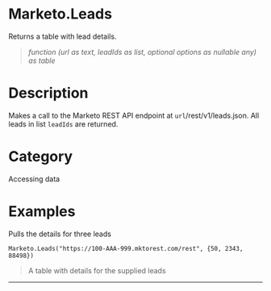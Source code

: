 ﻿# Marketo.Leads
Returns a table with lead details.
> _function (url as text, leadIds as list, optional options as nullable any) as table_
# Description 
Makes a call to the Marketo REST API endpoint at <code>url</code>/rest/v1/leads.json. All leads in list <code>leadIds</code> are returned.
# Category 
Accessing data
# Examples 
Pulls the details for three leads
```
Marketo.Leads("https://100-AAA-999.mktorest.com/rest", {50, 2343, 88498})
```
> A table with details for the supplied leads
***
